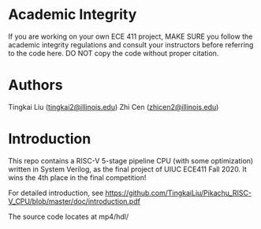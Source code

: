 # Academic Integrity

If you are working on your own ECE 411 project, MAKE SURE you follow the academic integrity regulations and consult your instructors before referring to the code here. DO NOT copy the code without proper citation.

# Authors
Tingkai Liu (tingkai2@illinois.edu)
Zhi Cen (zhicen2@illinois.edu)

# Introduction

This repo contains a RISC-V 5-stage pipeline CPU (with some optimization) written in System Verilog, as the final project of UIUC ECE411 Fall 2020. It wins the 4th place in the final competition!

For detailed introduction, see https://github.com/TingkaiLiu/Pikachu_RISC-V_CPU/blob/master/doc/introduction.pdf

The source code locates at mp4/hdl/
